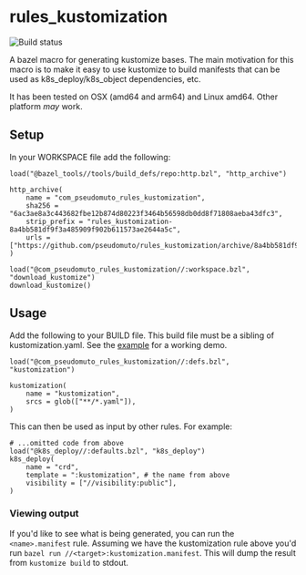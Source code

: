 # rules_kustomization

![Build status](https://github.com/pseudomuto/rules_kustomization/actions/workflows/ci.yaml/badge.svg?branch=main)

A bazel macro for generating kustomize bases. The main motivation for this macro is to make it easy to use kustomize to
build manifests that can be used as k8s_deploy/k8s_object dependencies, etc.

It has been tested on OSX (amd64 and arm64) and Linux amd64. Other platform _may_ work.

## Setup

In your WORKSPACE file add the following:

```bzl
load("@bazel_tools//tools/build_defs/repo:http.bzl", "http_archive")

http_archive(
    name = "com_pseudomuto_rules_kustomization",
    sha256 = "6ac3ae8a3c443682fbe12b874d80223f3464b56598db0dd8f71808aeba43dfc3",
    strip_prefix = "rules_kustomization-8a4bb581df9f3a485909f902b611573ae2644a5c",
    urls = ["https://github.com/pseudomuto/rules_kustomization/archive/8a4bb581df9f3a485909f902b611573ae2644a5c.tar.gz"],
)

load("@com_pseudomuto_rules_kustomization//:workspace.bzl", "download_kustomize")
download_kustomize()
```

## Usage

Add the following to your BUILD file. This build file must be a sibling of kustomization.yaml. See the
[example](example) for a working demo.

```bzl
load("@com_pseudomuto_rules_kustomization//:defs.bzl", "kustomization")

kustomization(
    name = "kustomization",
    srcs = glob(["**/*.yaml"]),
)
```

This can then be used as input by other rules. For example:

```bzl
# ...omitted code from above
load("@k8s_deploy//:defaults.bzl", "k8s_deploy")
k8s_deploy(
    name = "crd",
    template = ":kustomization", # the name from above
    visibility = ["//visibility:public"],
)
```

### Viewing output

If you'd like to see what is being generated, you can run the `<name>.manifest` rule. Assuming we have the kustomization
rule above you'd run `bazel run //<target>:kustomization.manifest`. This will dump the result from `kustomize build` to
stdout.
